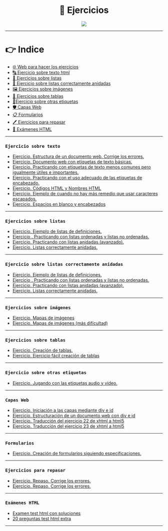 <div align="center">

# 🦾 Ejercicios

<img src='https://media.giphy.com/media/FhHBo0W2uae1gjCaMx/giphy.gif'>

</div>

---

# 👉 Indice

- [🌐 Web para hacer los ejercicios](https://www.programiz.com/html/online-compiler/)
- [🔠 Ejercicio sobre texto html](#ejercicio-sobre-texto)
- [📃 Ejercicios sobre listas](#ejercicios-sobre-listas)
- [📜 Ejercicio sobre listas correctamente anidadas](#ejercicio-sobre-listas-correctamente-anidadas)
- [🖼 Ejercicios sobre imágenes](#ejercicios-sobre-imágenes)
- [📏 Ejercicios sobre tablas](#ejercicios-sobre-tablas)
- [🧷Ejercicio sobre otras etiquetas](#ejercicio-sobre-otras-etiquetas)
- [🛡 Capas Web](#capas-web)
- [📋 Formularios](#formularios)
- [🖊 Ejercicios para repasar](#ejercicios-para-repasar)
- [📝 Exámenes HTML](#exámenes-html)

---

### `Ejercicio sobre texto`

- [Ejercicio. Estructura de un documento web. Corrige los errores.]()
- [Ejercicio. Documento web con etiquetas de texto básicas.]()
- [Ejercicio. Practicando con etiquetas de texto menos comunes pero igualmente útiles e importantes.]()
- [Ejercicio. Practicando con el uso adecuado de las etiquetas de encabezado.]()
- [Ejercicio. Códigos HTML y Nombres HTML]()
- [Ejercicio. Ejemplo de cuando no hay más remedio que usar caracteres escapados.]()
- [Ejercicio. Espacios en blanco y encabezados]()

---

### `Ejercicios sobre listas`

- [Ejercicio. Ejemplo de listas de definiciones.]()
- [Ejercicio . Practicando con listas ordenadas y listas no ordenadas.]()
- [Ejercicio. Practicando con listas anidadas (avanzado).]()
- [Ejercicio. Listas correctamente anidadas.]()

---

### `Ejercicio sobre listas correctamente anidadas`

- [Ejercicio. Ejemplo de listas de definiciones.]()
- [Ejercicio . Practicando con listas ordenadas y listas no ordenadas.]()
- [Ejercicio. Practicando con listas anidadas (avanzado).]()
- [Ejercicio. Listas correctamente anidadas.]()

---

### `Ejercicios sobre imágenes`

- [Ejercicio. Mapas de imágenes]()
- [Ejercicio. Mapas de imágenes (más difícultad)]()

---

### `Ejercicios sobre tablas`

- [Ejercicio. Creación de tablas.]()
- [Ejercicio. Ejercicio fácil creación de tablas]()

---

### `Ejercicio sobre otras etiquetas`
- [Ejercicio. Jugando con las etiquetas audio y vídeo.]()

---

### `Capas Web`
- [Ejercicio. Iniciación a las capas mediante div e id]()
- [Ejercicio. Estructuración de un documento web con div e id]()
- [Ejercicio. Traducción del ejercicio 22 de xhtml a html5]()
- [Ejercicio. Traducción del ejercicio 23 de xhtml a html5]()

---

### `Formularios`
- [Ejercicio. Creación de formularios siguiendo especificaciones.]()

---

### `Ejercicios para repasar`
- [Ejercicio. Repaso. Corrige los errores.]()
- [Ejercicio. Repaso. Corrige los errores.]()

---

### `Exámenes HTML`
- [Examen test html con soluciones]()
- [20 preguntas test html extra]()

---